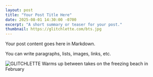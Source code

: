```yaml
---
layout: post
title: "Your Post Title Here"
date: 2025-08-01 14:30:00 -0700
excerpt: "A short summary or teaser for your post."
thumbnail: https://glitchlette.com/bts.jpg
---
```


Your post content goes here in Markdown.

You can write paragraphs, lists, images, links, etc.

<img src="/bts.jpg" alt="GLITCHLETTE Warms up between takes on the freezing beach in February" />
